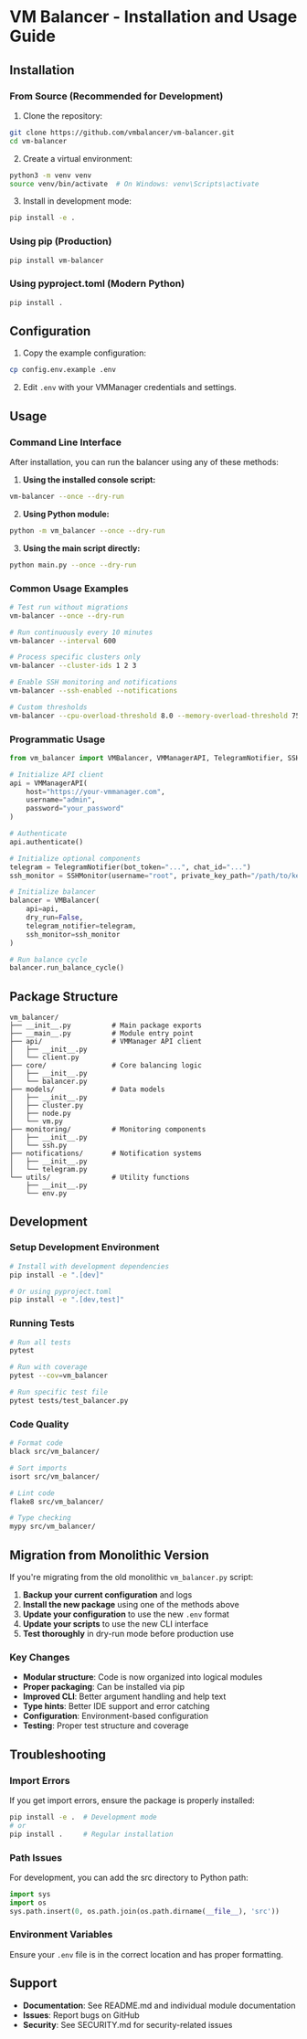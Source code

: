 # VM Balancer - Installation and Usage Guide

## Installation

### From Source (Recommended for Development)

1. Clone the repository:
```bash
git clone https://github.com/vmbalancer/vm-balancer.git
cd vm-balancer
```

2. Create a virtual environment:
```bash
python3 -m venv venv
source venv/bin/activate  # On Windows: venv\Scripts\activate
```

3. Install in development mode:
```bash
pip install -e .
```

### Using pip (Production)

```bash
pip install vm-balancer
```

### Using pyproject.toml (Modern Python)

```bash
pip install .
```

## Configuration

1. Copy the example configuration:
```bash
cp config.env.example .env
```

2. Edit `.env` with your VMManager credentials and settings.

## Usage

### Command Line Interface

After installation, you can run the balancer using any of these methods:

1. **Using the installed console script:**
```bash
vm-balancer --once --dry-run
```

2. **Using Python module:**
```bash
python -m vm_balancer --once --dry-run
```

3. **Using the main script directly:**
```bash
python main.py --once --dry-run
```

### Common Usage Examples

```bash
# Test run without migrations
vm-balancer --once --dry-run

# Run continuously every 10 minutes
vm-balancer --interval 600

# Process specific clusters only
vm-balancer --cluster-ids 1 2 3

# Enable SSH monitoring and notifications
vm-balancer --ssh-enabled --notifications

# Custom thresholds
vm-balancer --cpu-overload-threshold 8.0 --memory-overload-threshold 75.0
```

### Programmatic Usage

```python
from vm_balancer import VMBalancer, VMManagerAPI, TelegramNotifier, SSHMonitor

# Initialize API client
api = VMManagerAPI(
    host="https://your-vmmanager.com",
    username="admin",
    password="your_password"
)

# Authenticate
api.authenticate()

# Initialize optional components
telegram = TelegramNotifier(bot_token="...", chat_id="...")
ssh_monitor = SSHMonitor(username="root", private_key_path="/path/to/key")

# Initialize balancer
balancer = VMBalancer(
    api=api,
    dry_run=False,
    telegram_notifier=telegram,
    ssh_monitor=ssh_monitor
)

# Run balance cycle
balancer.run_balance_cycle()
```

## Package Structure

```
vm_balancer/
├── __init__.py          # Main package exports
├── __main__.py          # Module entry point
├── api/                 # VMManager API client
│   ├── __init__.py
│   └── client.py
├── core/                # Core balancing logic
│   ├── __init__.py
│   └── balancer.py
├── models/              # Data models
│   ├── __init__.py
│   ├── cluster.py
│   ├── node.py
│   └── vm.py
├── monitoring/          # Monitoring components
│   ├── __init__.py
│   └── ssh.py
├── notifications/       # Notification systems
│   ├── __init__.py
│   └── telegram.py
└── utils/               # Utility functions
    ├── __init__.py
    └── env.py
```

## Development

### Setup Development Environment

```bash
# Install with development dependencies
pip install -e ".[dev]"

# Or using pyproject.toml
pip install -e ".[dev,test]"
```

### Running Tests

```bash
# Run all tests
pytest

# Run with coverage
pytest --cov=vm_balancer

# Run specific test file
pytest tests/test_balancer.py
```

### Code Quality

```bash
# Format code
black src/vm_balancer/

# Sort imports
isort src/vm_balancer/

# Lint code
flake8 src/vm_balancer/

# Type checking
mypy src/vm_balancer/
```

## Migration from Monolithic Version

If you're migrating from the old monolithic `vm_balancer.py` script:

1. **Backup your current configuration** and logs
2. **Install the new package** using one of the methods above
3. **Update your configuration** to use the new `.env` format
4. **Update your scripts** to use the new CLI interface
5. **Test thoroughly** in dry-run mode before production use

### Key Changes

- **Modular structure**: Code is now organized into logical modules
- **Proper packaging**: Can be installed via pip
- **Improved CLI**: Better argument handling and help text
- **Type hints**: Better IDE support and error catching
- **Configuration**: Environment-based configuration
- **Testing**: Proper test structure and coverage

## Troubleshooting

### Import Errors

If you get import errors, ensure the package is properly installed:

```bash
pip install -e .  # Development mode
# or
pip install .     # Regular installation
```

### Path Issues

For development, you can add the src directory to Python path:

```python
import sys
import os
sys.path.insert(0, os.path.join(os.path.dirname(__file__), 'src'))
```

### Environment Variables

Ensure your `.env` file is in the correct location and has proper formatting.

## Support

- **Documentation**: See README.md and individual module documentation
- **Issues**: Report bugs on GitHub
- **Security**: See SECURITY.md for security-related issues

